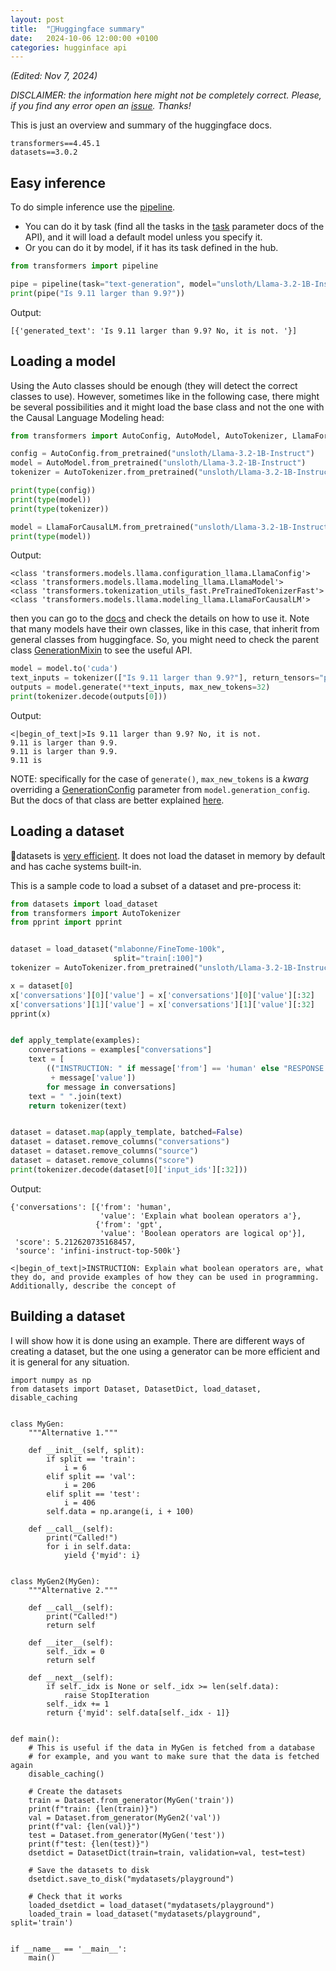 ```yaml
---
layout: post
title:  "🤗Huggingface summary"
date:   2024-10-06 12:00:00 +0100
categories: hugginface api
---
```

_(Edited: Nov 7, 2024)_

_DISCLAIMER: the information here might not be completely correct. Please, if you find any error open an [issue](https://github.com/mkmenta/mkmenta.github.io/issues). Thanks!_

This is just an overview and summary of the huggingface docs.

```
transformers==4.45.1
datasets==3.0.2
```

## Easy inference
To do simple inference use the [pipeline](https://huggingface.co/docs/transformers/main_classes/pipelines).
- You can do it by task (find all the tasks in the [task](https://huggingface.co/docs/transformers/main_classes/pipelines#transformers.pipeline) parameter docs of the API), and it will load a default model unless you specify it.
- Or you can do it by model, if it has its task defined in the hub.

```python
from transformers import pipeline

pipe = pipeline(task="text-generation", model="unsloth/Llama-3.2-1B-Instruct")
print(pipe("Is 9.11 larger than 9.9?"))
```

Output:
```
[{'generated_text': 'Is 9.11 larger than 9.9? No, it is not. '}]
```

## Loading a model
Using the Auto classes should be enough (they will detect the correct classes to use). However, sometimes like in the following case, there might be several possibilities and it might load the base class and not the one with the Causal Language Modeling head:

```python
from transformers import AutoConfig, AutoModel, AutoTokenizer, LlamaForCausalLM

config = AutoConfig.from_pretrained("unsloth/Llama-3.2-1B-Instruct")
model = AutoModel.from_pretrained("unsloth/Llama-3.2-1B-Instruct")
tokenizer = AutoTokenizer.from_pretrained("unsloth/Llama-3.2-1B-Instruct")

print(type(config))
print(type(model))
print(type(tokenizer))

model = LlamaForCausalLM.from_pretrained("unsloth/Llama-3.2-1B-Instruct")
print(type(model))
```

Output:
```
<class 'transformers.models.llama.configuration_llama.LlamaConfig'>
<class 'transformers.models.llama.modeling_llama.LlamaModel'>
<class 'transformers.tokenization_utils_fast.PreTrainedTokenizerFast'>
<class 'transformers.models.llama.modeling_llama.LlamaForCausalLM'>
```
then you can go to the [docs]([https://huggingface.co/docs/transformers/v4.45.1/en/model_doc/clip#transformers.CLIPModel](https://huggingface.co/docs/transformers/v4.45.1/en/model_doc/llama#transformers.LlamaForCausalLM)) and check the details on how to use it. Note that many models have their own classes, like in this case, that inherit from general classes from huggingface. So, you might need to check the parent class [GenerationMixin](https://huggingface.co/docs/transformers/main/en/main_classes/text_generation#transformers.GenerationMixin) to see the useful API.

```python
model = model.to('cuda')
text_inputs = tokenizer(["Is 9.11 larger than 9.9?"], return_tensors="pt").to('cuda')
outputs = model.generate(**text_inputs, max_new_tokens=32)
print(tokenizer.decode(outputs[0]))
```

Output:
```
<|begin_of_text|>Is 9.11 larger than 9.9? No, it is not.
9.11 is larger than 9.9.
9.11 is larger than 9.9.
9.11 is
```
NOTE: specifically for the case of `generate()`, `max_new_tokens` is a *kwarg* overriding a [GenerationConfig](https://huggingface.co/docs/transformers/main/en/main_classes/text_generation#transformers.GenerationConfig) parameter from `model.generation_config`. But the docs of that class are better explained [here](https://huggingface.co/docs/transformers/generation_strategies).

## Loading a dataset
🤗datasets is [very efficient](https://huggingface.co/docs/datasets/about_arrow). It does not load the dataset in memory by default and has cache systems built-in.

This is a sample code to load a subset of a dataset and pre-process it:

```python
from datasets import load_dataset
from transformers import AutoTokenizer
from pprint import pprint


dataset = load_dataset("mlabonne/FineTome-100k",
                       split="train[:100]")
tokenizer = AutoTokenizer.from_pretrained("unsloth/Llama-3.2-1B-Instruct")

x = dataset[0]
x['conversations'][0]['value'] = x['conversations'][0]['value'][:32]
x['conversations'][1]['value'] = x['conversations'][1]['value'][:32]
pprint(x)


def apply_template(examples):
    conversations = examples["conversations"]
    text = [
        (("INSTRUCTION: " if message['from'] == 'human' else "RESPONSE: ")
         + message['value'])
        for message in conversations]
    text = " ".join(text)
    return tokenizer(text)


dataset = dataset.map(apply_template, batched=False)
dataset = dataset.remove_columns("conversations")
dataset = dataset.remove_columns("source")
dataset = dataset.remove_columns("score")
print(tokenizer.decode(dataset[0]['input_ids'][:32]))
```

Output:
```
{'conversations': [{'from': 'human',
                    'value': 'Explain what boolean operators a'},
                   {'from': 'gpt',
                    'value': 'Boolean operators are logical op'}],
 'score': 5.212620735168457,
 'source': 'infini-instruct-top-500k'}

<|begin_of_text|>INSTRUCTION: Explain what boolean operators are, what they do, and provide examples of how they can be used in programming. Additionally, describe the concept of
```

## Building a dataset
I will show how it is done using an example. There are different ways of creating a dataset, but the one using a generator can be more efficient and it is general for any situation.

```python3
import numpy as np
from datasets import Dataset, DatasetDict, load_dataset, disable_caching


class MyGen:
    """Alternative 1."""

    def __init__(self, split):
        if split == 'train':
            i = 6
        elif split == 'val':
            i = 206
        elif split == 'test':
            i = 406
        self.data = np.arange(i, i + 100)

    def __call__(self):
        print("Called!")
        for i in self.data:
            yield {'myid': i}


class MyGen2(MyGen):
    """Alternative 2."""

    def __call__(self):
        print("Called!")
        return self

    def __iter__(self):
        self._idx = 0
        return self

    def __next__(self):
        if self._idx is None or self._idx >= len(self.data):
            raise StopIteration
        self._idx += 1
        return {'myid': self.data[self._idx - 1]}


def main():
    # This is useful if the data in MyGen is fetched from a database
    # for example, and you want to make sure that the data is fetched again
    disable_caching()

    # Create the datasets
    train = Dataset.from_generator(MyGen('train'))
    print(f"train: {len(train)}")
    val = Dataset.from_generator(MyGen2('val'))
    print(f"val: {len(val)}")
    test = Dataset.from_generator(MyGen('test'))
    print(f"test: {len(test)}")
    dsetdict = DatasetDict(train=train, validation=val, test=test)

    # Save the datasets to disk
    dsetdict.save_to_disk("mydatasets/playground")

    # Check that it works
    loaded_dsetdict = load_dataset("mydatasets/playground")
    loaded_train = load_dataset("mydatasets/playground", split='train')


if __name__ == '__main__':
    main()
```
